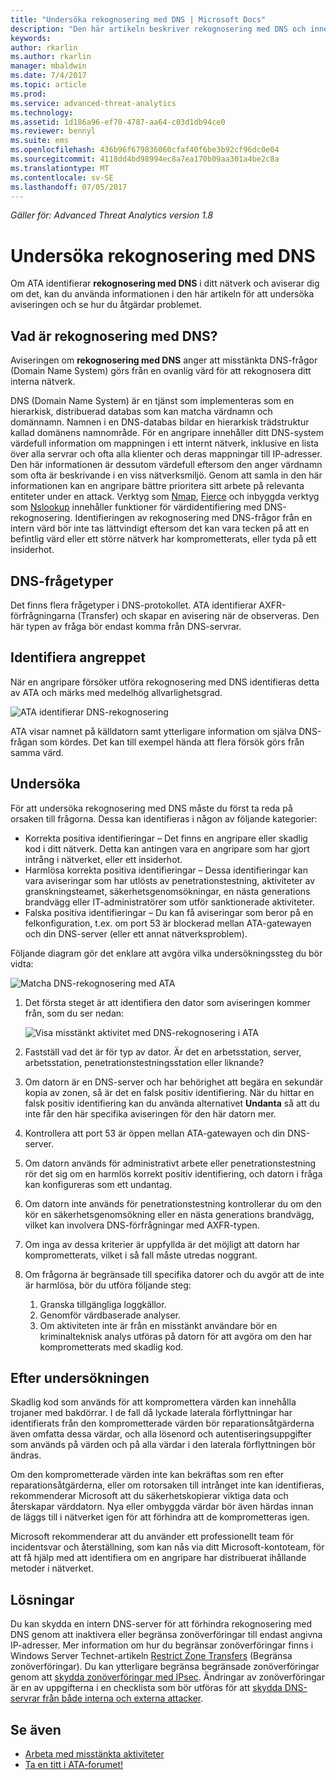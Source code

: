 ```yaml
---
title: "Undersöka rekognosering med DNS | Microsoft Docs"
description: "Den här artikeln beskriver rekognosering med DNS och innehåller instruktioner för hur du hanterar det här hotet när det identifieras av ATA."
keywords: 
author: rkarlin
ms.author: rkarlin
manager: mbaldwin
ms.date: 7/4/2017
ms.topic: article
ms.prod: 
ms.service: advanced-threat-analytics
ms.technology: 
ms.assetid: 1d186a96-ef70-4787-aa64-c03d1db94ce0
ms.reviewer: bennyl
ms.suite: ems
ms.openlocfilehash: 436b96f679836060cfaf40f6be3b92cf96dc0e04
ms.sourcegitcommit: 4118dd4bd98994ec8a7ea170b09aa301a4be2c8a
ms.translationtype: MT
ms.contentlocale: sv-SE
ms.lasthandoff: 07/05/2017
---
```

*Gäller för: Advanced Threat Analytics version 1.8*

# Undersöka rekognosering med DNS
<a id="investigating-reconnaissance-using-dns" class="xliff"></a>

Om ATA identifierar **rekognosering med DNS** i ditt nätverk och aviserar dig om det, kan du använda informationen i den här artikeln för att undersöka aviseringen och se hur du åtgärdar problemet.

## Vad är rekognosering med DNS?
<a id="what-is-reconnaissance-using-dns" class="xliff"></a>

Aviseringen om **rekognosering med DNS** anger att misstänkta DNS-frågor (Domain Name System) görs från en ovanlig värd för att rekognosera ditt interna nätverk.

DNS (Domain Name System) är en tjänst som implementeras som en hierarkisk, distribuerad databas som kan matcha värdnamn och domännamn. Namnen i en DNS-databas bildar en hierarkisk trädstruktur kallad domänens namnområde.
För en angripare innehåller ditt DNS-system värdefull information om mappningen i ett internt nätverk, inklusive en lista över alla servrar och ofta alla klienter och deras mappningar till IP-adresser. Den här informationen är dessutom värdefull eftersom den anger värdnamn som ofta är beskrivande i en viss nätverksmiljö. Genom att samla in den här informationen kan en angripare bättre prioritera sitt arbete på relevanta entiteter under en attack. Verktyg som [Nmap](https://nmap.org/), [Fierce](https://github.com/mschwager/fierce) och inbyggda verktyg som [Nslookup](https://technet.microsoft.com/library/cc725991(v=ws.11).aspx) innehåller funktioner för värdidentifiering med DNS-rekognosering.
Identifieringen av rekognosering med DNS-frågor från en intern värd bör inte tas lättvindigt eftersom det kan vara tecken på att en befintlig värd eller ett större nätverk har komprometterats, eller tyda på ett insiderhot.

## DNS-frågetyper
<a id="dns-query-types" class="xliff"></a>

Det finns flera frågetyper i DNS-protokollet. ATA identifierar AXFR-förfrågningarna (Transfer) och skapar en avisering när de observeras. Den här typen av fråga bör endast komma från DNS-servrar.

## Identifiera angreppet
<a id="discovering-the-attack" class="xliff"></a>

När en angripare försöker utföra rekognosering med DNS identifieras detta av ATA och märks med medelhög allvarlighetsgrad.

![ATA identifierar DNS-rekognosering](./media/dns-recon.png)
 
ATA visar namnet på källdatorn samt ytterligare information om själva DNS-frågan som kördes. Det kan till exempel hända att flera försök görs från samma värd.

## Undersöka
<a id="investigating" class="xliff"></a>

För att undersöka rekognosering med DNS måste du först ta reda på orsaken till frågorna. Dessa kan identifieras i någon av följande kategorier: 
-   Korrekta positiva identifieringar – Det finns en angripare eller skadlig kod i ditt nätverk. Detta kan antingen vara en angripare som har gjort intrång i nätverket, eller ett insiderhot.
-   Harmlösa korrekta positiva identifieringar – Dessa identifieringar kan vara aviseringar som har utlösts av penetrationstestning, aktiviteter av granskningsteamet, säkerhetsgenomsökningar, en nästa generations brandvägg eller IT-administratörer som utför sanktionerade aktiviteter.
-   Falska positiva identifieringar – Du kan få aviseringar som beror på en felkonfiguration, t.ex. om port 53 är blockerad mellan ATA-gatewayen och din DNS-server (eller ett annat nätverksproblem).

Följande diagram gör det enklare att avgöra vilka undersökningssteg du bör vidta:

![Matcha DNS-rekognosering med ATA](./media/dns-recon-diagram.png)
 
1.  Det första steget är att identifiera den dator som aviseringen kommer från, som du ser nedan:
 
    ![Visa misstänkt aktivitet med DNS-rekognosering i ATA](./media/dns-recon-2.png)
2.  Fastställ vad det är för typ av dator. Är det en arbetsstation, server, arbetsstation, penetrationstestningsstation eller liknande?
3.  Om datorn är en DNS-server och har behörighet att begära en sekundär kopia av zonen, så är det en falsk positiv identifiering. När du hittar en falsk positiv identifiering kan du använda alternativet **Undanta** så att du inte får den här specifika aviseringen för den här datorn mer.
4. Kontrollera att port 53 är öppen mellan ATA-gatewayen och din DNS-server.
4.  Om datorn används för administrativt arbete eller penetrationstestning rör det sig om en harmlös korrekt positiv identifiering, och datorn i fråga kan konfigureras som ett undantag.
5.  Om datorn inte används för penetrationstestning kontrollerar du om den kör en säkerhetsgenomsökning eller en nästa generations brandvägg, vilket kan involvera DNS-förfrågningar med AXFR-typen.
6.  Om inga av dessa kriterier är uppfyllda är det möjligt att datorn har komprometterats, vilket i så fall måste utredas noggrant. 
7.  Om frågorna är begränsade till specifika datorer och du avgör att de inte är harmlösa, bör du utföra följande steg:
    1.  Granska tillgängliga loggkällor. 
    2.  Genomför värdbaserade analyser. 
    3.  Om aktiviteten inte är från en misstänkt användare bör en kriminalteknisk analys utföras på datorn för att avgöra om den har komprometterats med skadlig kod.

## Efter undersökningen
<a id="post-investigation" class="xliff"></a>

Skadlig kod som används för att kompromettera värden kan innehålla trojaner med bakdörrar. I de fall då lyckade laterala förflyttningar har identifierats från den komprometterade värden bör reparationsåtgärderna även omfatta dessa värdar, och alla lösenord och autentiseringsuppgifter som används på värden och på alla värdar i den laterala förflyttningen bör ändras. 

Om den komprometterade värden inte kan bekräftas som ren efter reparationsåtgärderna, eller om rotorsaken till intrånget inte kan identifieras, rekommenderar Microsoft att du säkerhetskopierar viktiga data och återskapar värddatorn. Nya eller ombyggda värdar bör även härdas innan de läggs till i nätverket igen för att förhindra att de komprometteras igen. 

Microsoft rekommenderar att du använder ett professionellt team för incidentsvar och återställning, som kan nås via ditt Microsoft-kontoteam, för att få hjälp med att identifiera om en angripare har distribuerat ihållande metoder i nätverket.

## Lösningar
<a id="mitigation" class="xliff"></a>

Du kan skydda en intern DNS-server för att förhindra rekognosering med DNS genom att inaktivera eller begränsa zonöverföringar till endast angivna IP-adresser. Mer information om hur du begränsar zonöverföringar finns i Windows Server Technet-artikeln [Restrict Zone Transfers](https://technet.microsoft.com/library/ee649273(v=ws.10).aspx) (Begränsa zonöverföringar). Du kan ytterligare begränsa begränsade zonöverföringar genom att [skydda zonöverföringar med IPsec](https://technet.microsoft.com/library/ee649192(v=ws.10).aspx). Ändringar av zonöverföringar är en av uppgifterna i en checklista som bör utföras för att [skydda DNS-servrar från både interna och externa attacker](https://technet.microsoft.com/library/cc770432(v=ws.11).aspx).



## Se även
<a id="see-also" class="xliff"></a>
- [Arbeta med misstänkta aktiviteter](working-with-suspicious-activities.md)
- [Ta en titt i ATA-forumet!](https://social.technet.microsoft.com/Forums/security/home?forum=mata)
